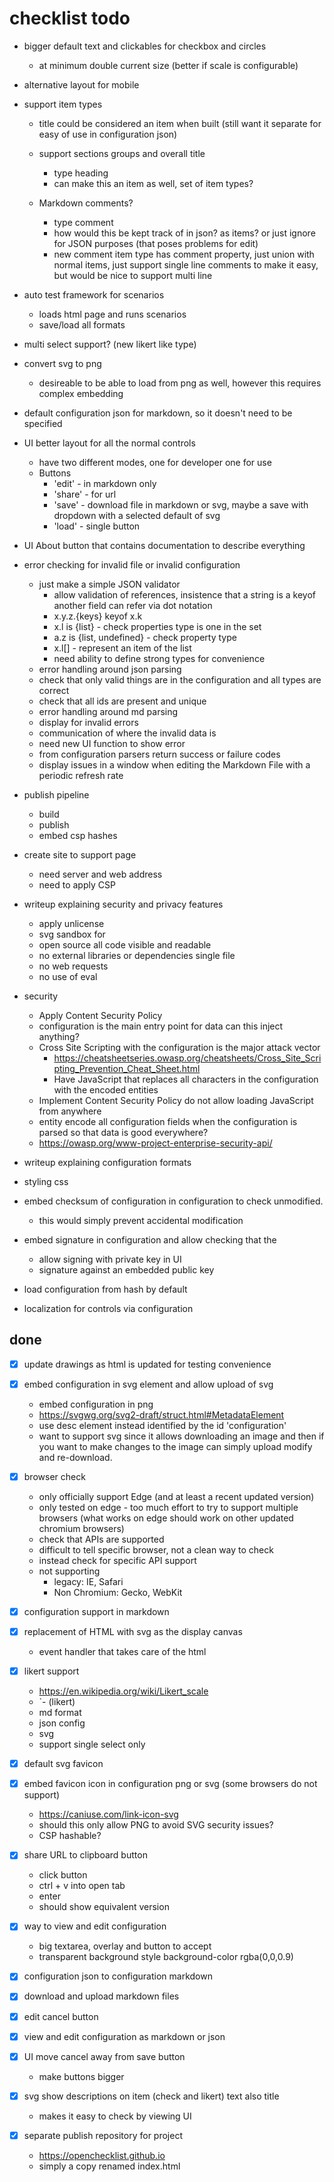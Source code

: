 # checklist todo

- bigger default text and clickables for checkbox and circles
    - at minimum double current size (better if scale is configurable)

- alternative layout for mobile

- support item types
    - title could be considered an item when built (still want it separate for easy of use in configuration json)

    - support sections groups and overall title
        - type heading
        - can make this an item as well, set of item types?

    - Markdown comments?
        - type comment
        - how would this be kept track of in json? as items? or just ignore for JSON purposes (that poses problems for edit)
        - new comment item type has comment property, just union with normal items, just support single line comments to make it easy, but would be nice to support multi line

- auto test framework for scenarios
    - loads html page and runs scenarios
    - save/load all formats

- multi select support? (new likert like type)

- convert svg to png
    - desireable to be able to load from png as well, however this requires complex embedding

- default configuration json for markdown, so it doesn't need to be specified

- UI better layout for all the normal controls
    - have two different modes, one for developer one for use
    - Buttons
        - 'edit' - in markdown only
        - 'share' - for url
        - 'save' - download file in markdown or svg, maybe a save with dropdown with a selected default of svg
        - 'load' - single button


- UI About button that contains documentation to describe everything

- error checking for invalid file or invalid configuration
    - just make a simple JSON validator
        - allow validation of references, insistence that a string is a keyof another field can refer via dot notation
        - x.y.z.{keys} keyof x.k
        - x.l is {list} - check properties type is one in the set
        - a.z is {list, undefined} - check property type
        - x.l[] - represent an item of the list
        - need ability to define strong types for convenience
    - error handling around json parsing
    - check that only valid things are in the configuration and all types are correct
    - check that all ids are present and unique
    - error handling around md parsing
    - display for invalid errors
    - communication of where the invalid data is
    - need new UI function to show error
    - from configuration parsers return success or failure codes
    - display issues in a window when editing the Markdown File with a periodic refresh rate



- publish pipeline
    - build
    - publish
    - embed csp hashes
- create site to support page
    - need server and web address
    - need to apply CSP

- writeup explaining security and privacy features
    - apply unlicense
    - svg sandbox for
    - open source all code visible and readable
    - no external libraries or dependencies single file
    - no web requests
    - no use of eval
- security
    - Apply Content Security Policy
    - configuration is the main entry point for data can this inject anything?
    - Cross Site Scripting with the configuration is the major attack vector
        - https://cheatsheetseries.owasp.org/cheatsheets/Cross_Site_Scripting_Prevention_Cheat_Sheet.html
        - Have JavaScript that replaces all characters in the configuration with the encoded entities
    - Implement Content Security Policy do not allow loading JavaScript from anywhere
    - entity encode all configuration fields when the configuration is parsed so that data is good everywhere?
    - https://owasp.org/www-project-enterprise-security-api/
- writeup explaining configuration formats
- styling css
- embed checksum of configuration in configuration to check unmodified.
    - this would simply prevent accidental modification
- embed signature in configuration and allow checking that the
    - allow signing with private key in UI
    - signature against an embedded public key
- load configuration from hash by default

- localization for controls via configuration

## done

- [x] update drawings as html is updated for testing convenience

- [x] embed configuration in svg element and allow upload of svg
    - embed configuration in png
    - https://svgwg.org/svg2-draft/struct.html#MetadataElement
    - use desc element instead identified by the id 'configuration'
    - want to support svg since it allows downloading an image and then if you want to make changes to the image can simply upload modify and re-download.

- [x] browser check
    - only officially support Edge (and at least a recent updated version)
    - only tested on edge - too much effort to try to support multiple browsers (what works on edge should work on other updated chromium browsers)
    - check that APIs are supported
    - difficult to tell specific browser, not a clean way to check
    - instead check for specific API support
    - not supporting
        - legacy: IE, Safari
        - Non Chromium: Gecko, WebKit

- [x] configuration support in markdown

- [x] replacement of HTML with svg as the display canvas
    - event handler that takes care of the html

- [x] likert support
    - https://en.wikipedia.org/wiki/Likert_scale
    - `- (likert)
    - md format
    - json config
    - svg
    - support single select only

- [x] default svg favicon

- [x] embed favicon icon in configuration png or svg (some browsers do not support)
    - https://caniuse.com/link-icon-svg
    - should this only allow PNG to avoid SVG security issues?
    - CSP hashable?

- [x] share URL to clipboard button
    - click button
    - ctrl + v into open tab
    - enter
    - should show equivalent version

- [x] way to view and edit configuration
    - big textarea, overlay and button to accept
    - transparent background style background-color rgba(0,0,0.9)

- [x] configuration json to configuration markdown

- [x] download and upload markdown files

- [x] edit cancel button

- [x] view and edit configuration as markdown or json

- [x] UI move cancel away from save button
    - make buttons bigger

- [x] svg show descriptions on item (check and likert) text also title
    - makes it easy to check by viewing UI

- [x] separate publish repository for project
    - https://openchecklist.github.io
    - simply a copy renamed index.html